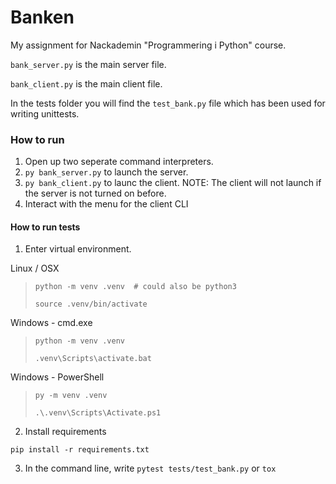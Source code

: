 # Banken

My assignment for Nackademin "Programmering i Python" course.

`bank_server.py` is the main server file.

`bank_client.py` is the main client file.

In the tests folder you will find the `test_bank.py` file which has been used for writing unittests.


### How to run
1. Open up two seperate command interpreters.
2. `py bank_server.py` to launch the server.
3. `py bank_client.py` to launc the client. NOTE: The client will not launch if the server is not turned on before.
4. Interact with the menu for the client CLI

#### How to run tests
1. Enter virtual environment.

Linux / OSX
>`python -m venv .venv  # could also be python3`
>
>`source .venv/bin/activate`

Windows - cmd.exe
>`python -m venv .venv`
>
>`.venv\Scripts\activate.bat`

Windows - PowerShell
>`py -m venv .venv`
>
>`.\.venv\Scripts\Activate.ps1`

2. Install requirements

`pip install -r requirements.txt`

3. In the command line, write `pytest tests/test_bank.py` or `tox`
